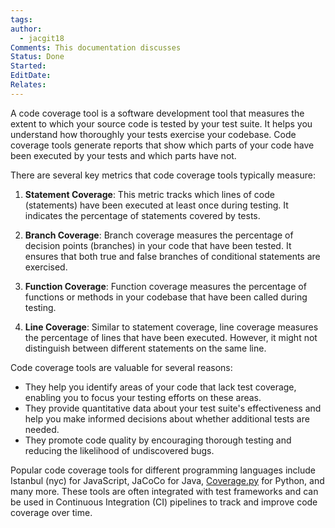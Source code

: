```yaml
---
tags: 
author:
  - jacgit18
Comments: This documentation discusses
Status: Done
Started: 
EditDate: 
Relates:
---
```

A code coverage tool is a software development tool that measures the extent to which your source code is tested by your test suite. It helps you understand how thoroughly your tests exercise your codebase. Code coverage tools generate reports that show which parts of your code have been executed by your tests and which parts have not.  
  
There are several key metrics that code coverage tools typically measure:  
  
1. **Statement Coverage**: This metric tracks which lines of code (statements) have been executed at least once during testing. It indicates the percentage of statements covered by tests.  
  
2. **Branch Coverage**: Branch coverage measures the percentage of decision points (branches) in your code that have been tested. It ensures that both true and false branches of conditional statements are exercised.  
  
3. **Function Coverage**: Function coverage measures the percentage of functions or methods in your codebase that have been called during testing.  
  
4. **Line Coverage**: Similar to statement coverage, line coverage measures the percentage of lines that have been executed. However, it might not distinguish between different statements on the same line.  
  
Code coverage tools are valuable for several reasons:  
  
- They help you identify areas of your code that lack test coverage, enabling you to focus your testing efforts on these areas.  
- They provide quantitative data about your test suite's effectiveness and help you make informed decisions about whether additional tests are needed.  
- They promote code quality by encouraging thorough testing and reducing the likelihood of undiscovered bugs.  
  
Popular code coverage tools for different programming languages include Istanbul (nyc) for JavaScript, JaCoCo for Java, [Coverage.py](http://coverage.py/) for Python, and many more. These tools are often integrated with test frameworks and can be used in Continuous Integration (CI) pipelines to track and improve code coverage over time.